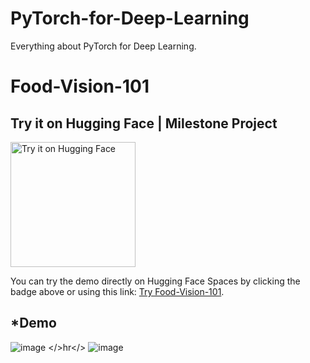 # PyTorch-for-Deep-Learning
Everything about PyTorch for Deep Learning.

# Food-Vision-101

## Try it on Hugging Face | Milestone Project

<a href="https://huggingface.co/spaces/Jamshidjon/Food-Vision-101">
  <img src="https://img.shields.io/badge/Hugging%20Face-Try%20it-orange" alt="Try it on Hugging Face" width="200"/>
</a>

You can try the demo directly on Hugging Face Spaces by clicking the badge above or using this link: [Try Food-Vision-101](https://huggingface.co/spaces/Jamshidjon/Food-Vision-101).

## *Demo

![image](https://github.com/user-attachments/assets/6f7ae552-0def-4e24-9497-dae622bdb3a2)
</>hr</>
![image](https://github.com/user-attachments/assets/48716109-5807-4c63-913f-ffffd629c5a8)
